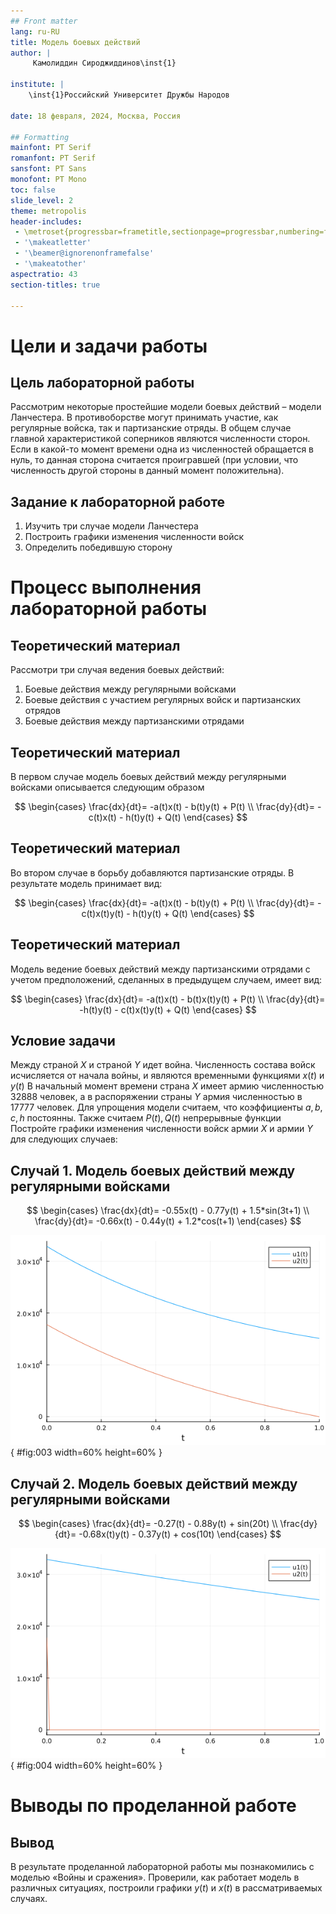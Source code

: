 ```yaml
---
## Front matter
lang: ru-RU
title: Модель боевых действий
author: |
	 Камолиддин Сироджиддинов\inst{1}

institute: |
	\inst{1}Российский Университет Дружбы Народов

date: 18 февраля, 2024, Москва, Россия

## Formatting
mainfont: PT Serif
romanfont: PT Serif
sansfont: PT Sans
monofont: PT Mono
toc: false
slide_level: 2
theme: metropolis
header-includes: 
 - \metroset{progressbar=frametitle,sectionpage=progressbar,numbering=fraction}
 - '\makeatletter'
 - '\beamer@ignorenonframefalse'
 - '\makeatother'
aspectratio: 43
section-titles: true

---
```


# Цели и задачи работы

## Цель лабораторной работы

Рассмотрим некоторые простейшие модели боевых действий – модели Ланчестера. В противоборстве могут принимать участие, как регулярные войска, так и партизанские отряды. В общем случае главной характеристикой соперников являются численности сторон. Если в какой-то момент времени одна из численностей обращается в нуль, то данная сторона считается проигравшей (при условии, что численность другой стороны в данный момент положительна). 


## Задание к лабораторной работе

1. Изучить три случае модели Ланчестера
2. Построить графики изменения численности войск 
3. Определить победившую сторону

# Процесс выполнения лабораторной работы

## Теоретический материал 

Рассмотри три случая ведения боевых действий: 

1. Боевые действия между регулярными войсками
2. Боевые действия с участием регулярных войск и партизанских отрядов
3. Боевые действия между партизанскими отрядами 

## Теоретический материал 

В первом случае модель боевых действий между регулярными войсками описывается следующим образом

$$
 \begin{cases}
	\frac{dx}{dt}= -a(t)x(t) - b(t)y(t) + P(t)
	\\   
	\frac{dy}{dt}= -c(t)x(t) - h(t)y(t) + Q(t)
 \end{cases}
$$


## Теоретический материал 

Во втором случае в борьбу добавляются партизанские отряды. В результате модель принимает вид:

$$
 \begin{cases}
	\frac{dx}{dt}= -a(t)x(t) - b(t)y(t) + P(t)
	\\   
	\frac{dy}{dt}= -c(t)x(t)y(t) - h(t)y(t) + Q(t)
 \end{cases}
$$

## Теоретический материал 

Модель ведение боевых действий между партизанскими отрядами с учетом предположений, сделанных в предыдущем случаем, имеет вид:

$$
 \begin{cases}
	\frac{dx}{dt}= -a(t)x(t) - b(t)x(t)y(t) + P(t)
	\\   
	\frac{dy}{dt}= -h(t)y(t) - c(t)x(t)y(t) + Q(t)
 \end{cases}
$$


## Условие задачи

Между страной $X$ и страной $Y$ идет война. Численность состава войск исчисляется от начала войны, и являются временными функциями $x(t)$ и $y(t)$
В начальный момент времени страна $X$ имеет армию численностью 32888 человек, 
а в распоряжении страны $Y$ армия численностью в 17777 человек.
Для упрощения модели считаем, что коэффициенты $a, b, c, h$ постоянны. 
Также считаем $P(t), Q(t)$ непрерывные функции
Постройте графики изменения численности войск армии $X$ и армии $Y$ для следующих случаев:

## Случай 1. Модель боевых действий между регулярными войсками

$$
 \begin{cases}
	\frac{dx}{dt}= -0.55x(t) - 0.77y(t) + 1.5*sin(3t+1)
	\\   
	\frac{dy}{dt}= -0.66x(t) - 0.44y(t) + 1.2*cos(t+1)
 \end{cases}
$$

![График численности для случая 1](image/03.png){ #fig:003 width=60% height=60% }

## Случай 2. Модель боевых действий между регулярными войсками

$$
 \begin{cases}
	\frac{dx}{dt}= -0.27(t) - 0.88y(t) + sin(20t)
	\\   
	\frac{dy}{dt}= -0.68x(t)y(t) - 0.37y(t) + cos(10t)
 \end{cases}
$$

![График численности для случая 2](image/04.png){ #fig:004 width=60% height=60% }

# Выводы по проделанной работе

## Вывод

В результате проделанной лабораторной работы мы познакомились с моделью «Войны и сражения». 
Проверили, как работает модель в различных ситуациях, построили графики $y(t)$ и $x(t)$ в рассматриваемых случаях.
